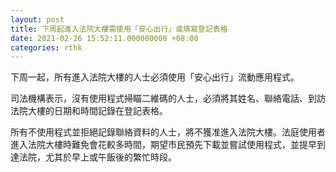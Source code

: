 ```yaml
---
layout: post
title: 下周起進入法院大樓需使用「安心出行」或填寫登記表格
date: 2021-02-26 15:52:11.000000000 +08:00
categories: rthk
---
```


下周一起，所有進入法院大樓的人士必須使用「安心出行」流動應用程式。

司法機構表示，沒有使用程式掃瞄二維碼的人士，必須將其姓名、聯絡電話、到訪法院大樓的日期和時間記錄在登記表格。

所有不使用程式並拒絕記錄聯絡資料的人士，將不獲准進入法院大樓。法庭使用者進入法院大樓時難免會花較多時間，期望市民預先下載並嘗試使用程式，並提早到達法院，尤其於早上或午飯後的繁忙時段。

